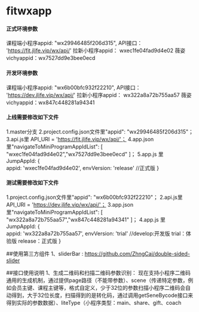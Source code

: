 # fitwxapp

#### 正式环境参数
课程端小程序appid: "wx29946485f206d315",
API接口： 'https://fit.jlife.vip/wx/api/'
拉新小程序appid： wxec1fe04fad9d4e02
薇姿vichyappid：wx7527dd9e3bee0ecd

#### 开发环境参数
课程端小程序appid: "wx6b00bfc932f22210",
API接口： 'https://dev.jlife.vip/wx/api/'
拉新小程序appid： wx322a8a72b755aa57
薇姿vichyappid：wx847c448281a94341

#### 上线需要修改如下文件
1.master分支
2.project.config.json文件里"appid": "wx29946485f206d315"；
3.api.js里 API_URI = 'https://fit.jlife.vip/wx/api/'；
4.app.json里"navigateToMiniProgramAppIdList": [ "wxec1fe04fad9d4e02","wx7527dd9e3bee0ecd" ]；
5.app.js 里 JumpAppId: {          
      appid: 'wxec1fe04fad9d4e02',
      envVersion: 'release' //正式版
    }

#### 测试需要修改如下文件
1.project.config.json文件里"appid": "wx6b00bfc932f22210"；
2.api.js里 API_URI = 'https://dev.jlife.vip/wx/api/'；
3.app.json里"navigateToMiniProgramAppIdList": [ "wx322a8a72b755aa57","wx847c448281a94341" ]；
4.app.js 里 JumpAppId: {          
      appid: 'wx322a8a72b755aa57',
      envVersion: 'trial' //develop:开发版   trial：体验版  release：正式版
    }

##使用第三方组件
1、sliderBar : https://github.com/ZhngCai/double-sided-slider

##接口使用说明
1、生成二维码和扫描二维码参数识别：
现在支持小程序二维码通用的生成机制，通过提供page路径（不能带参数）、scene（传递特定参数，例如会员主键、课程主键等，格式自定义，少于32位的参数扫描小程序二维码会自动得到，大于32位长度，扫描得到的是转化码，通过调用getSeneBycode接口来得到实际的参数数据）、liteType（小程序类型：main、share、gift、coach



